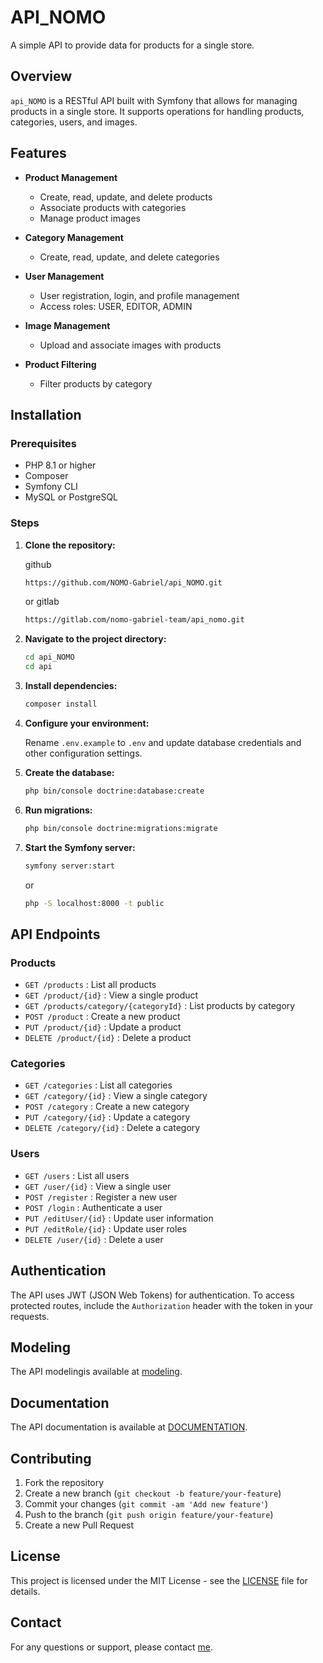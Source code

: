 # API_NOMO

A simple API to provide data for products for a single store.

## Overview

`api_NOMO` is a RESTful API built with Symfony that allows for managing products in a single store. It supports operations for handling products, categories, users, and images. 

## Features

- **Product Management**
  - Create, read, update, and delete products
  - Associate products with categories
  - Manage product images

- **Category Management**
  - Create, read, update, and delete categories

- **User Management**
  - User registration, login, and profile management
  - Access roles: USER, EDITOR, ADMIN

- **Image Management**
  - Upload and associate images with products

- **Product Filtering**
  - Filter products by category

## Installation

### Prerequisites

- PHP 8.1 or higher
- Composer
- Symfony CLI
- MySQL or PostgreSQL

### Steps

1. **Clone the repository:**

    github
    ```bash
    https://github.com/NOMO-Gabriel/api_NOMO.git
    ```
    or gitlab
     ```bash
     https://gitlab.com/nomo-gabriel-team/api_nomo.git
    ```
   

2. **Navigate to the project directory:**

    ```bash
    cd api_NOMO
    cd api
    ```

3. **Install dependencies:**

    ```bash
    composer install
    ```

4. **Configure your environment:**

    Rename `.env.example` to `.env` and update database credentials and other configuration settings.

5. **Create the database:**

    ```bash
    php bin/console doctrine:database:create
    ```

6. **Run migrations:**

    ```bash
    php bin/console doctrine:migrations:migrate
    ```

7. **Start the Symfony server:**

    ```bash
    symfony server:start
    ```
    or 
    ```bash
   php -S localhost:8000 -t public
    ```

## API Endpoints

### Products

- `GET /products` : List all products
- `GET /product/{id}` : View a single product
- `GET /products/category/{categoryId}` : List products by category
- `POST /product` : Create a new product
- `PUT /product/{id}` : Update a product
- `DELETE /product/{id}` : Delete a product

### Categories

- `GET /categories` : List all categories
- `GET /category/{id}` : View a single category
- `POST /category` : Create a new category
- `PUT /category/{id}` : Update a category
- `DELETE /category/{id}` : Delete a category

### Users

- `GET /users` : List all users
- `GET /user/{id}` : View a single user
- `POST /register` : Register a new user
- `POST /login` : Authenticate a user
- `PUT /editUser/{id}` : Update user information
- `PUT /editRole/{id}` : Update user roles
- `DELETE /user/{id}` : Delete a user

## Authentication

The API uses JWT (JSON Web Tokens) for authentication. To access protected routes, include the `Authorization` header with the token in your requests.

## Modeling
The API modelingis available at [modeling](/about/1-Modeling/modeling.md).


## Documentation

The API documentation is available at [DOCUMENTATION](/about/DOCUMENTATION/Readme.md).

## Contributing

1. Fork the repository
2. Create a new branch (`git checkout -b feature/your-feature`)
3. Commit your changes (`git commit -am 'Add new feature'`)
4. Push to the branch (`git push origin feature/your-feature`)
5. Create a new Pull Request

## License

This project is licensed under the MIT License - see the [LICENSE](/License.txt) file for details.

## Contact

For any questions or support, please contact [me](mailto:gabriel.nomo@facsciences-uy1.cm).
